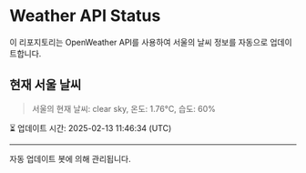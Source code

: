 
# Weather API Status

이 리포지토리는 OpenWeather API를 사용하여 서울의 날씨 정보를 자동으로 업데이트합니다.

## 현재 서울 날씨
> 서울의 현재 날씨: clear sky, 온도: 1.76°C, 습도: 60%

⏳ 업데이트 시간: 2025-02-13 11:46:34 (UTC)

---
자동 업데이트 봇에 의해 관리됩니다.
